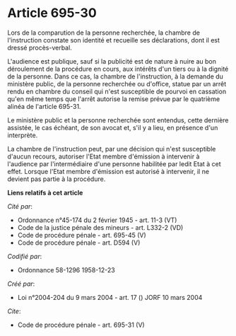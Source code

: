 # Article 695-30

Lors de la comparution de la personne recherchée, la chambre de l'instruction constate son identité et recueille ses
déclarations, dont il est dressé procès-verbal. 

L'audience est publique, sauf si la publicité est de nature à nuire au bon déroulement de la procédure en cours, aux intérêts
d'un tiers ou à la dignité de la personne. Dans ce cas, la chambre de l'instruction, à la demande du ministère public, de la
personne recherchée ou d'office, statue par un arrêt rendu en chambre du conseil qui n'est susceptible de pourvoi en
cassation qu'en même temps que l'arrêt autorise la remise prévue par le quatrième alinéa de l'article 695-31. 

Le ministère public et la personne recherchée sont entendus, cette dernière assistée, le cas échéant, de son avocat et, s'il
y a lieu, en présence d'un interprète. 

La chambre de l'instruction peut, par une décision qui n'est susceptible d'aucun recours, autoriser l'Etat membre d'émission
à intervenir à l'audience par l'intermédiaire d'une personne habilitée par ledit Etat à cet effet. Lorsque l'Etat membre
d'émission est autorisé à intervenir, il ne devient pas partie à la procédure.

**Liens relatifs à cet article**

_Cité par_:

  - Ordonnance n°45-174 du 2 février 1945 - art. 11-3 (VT)
  - Code de la justice pénale des mineurs - art. L332-2 (VD)
  - Code de procédure pénale - art. 695-45 (V)
  - Code de procédure pénale - art. D594 (V)

_Codifié par_:

  - Ordonnance 58-1296 1958-12-23

_Créé par_:

  - Loi n°2004-204 du 9 mars 2004 - art. 17 () JORF 10 mars 2004

_Cite_:

  - Code de procédure pénale - art. 695-31 (V)
